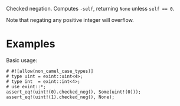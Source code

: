 Checked negation. Computes `-self`,
returning `None` unless `self == 0`.

Note that negating any positive integer will overflow.

# Examples

Basic usage:

```
# #![allow(non_camel_case_types)]
# type uint = exint::uint<4>;
# type int  = exint::int<4>;
# use exint::*;
assert_eq!(uint!(0).checked_neg(), Some(uint!(0)));
assert_eq!(uint!(1).checked_neg(), None);
```
